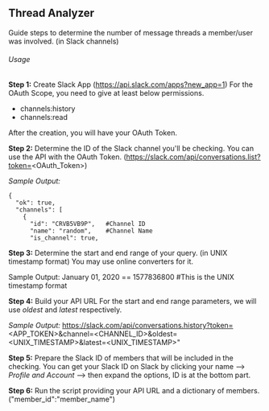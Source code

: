 ## Thread Analyzer
Guide steps to determine the number of message threads a member/user was involved. (in Slack channels)

###### Usage
**Step 1:** Create Slack App (https://api.slack.com/apps?new_app=1)
For the OAuth Scope, you need to give at least below permissions.
* channels:history
* channels:read

After the creation, you will have your OAuth Token.

**Step 2:** Determine the ID of the Slack channel you'll be checking.
You can use the API with the OAuth Token. (https://slack.com/api/conversations.list?token=<OAuth_Token>)

_Sample Output:_
```
{
  "ok": true,
  "channels": [
    {
      "id": "CRVB5VB9P",   #Channel ID
      "name": "random",    #Channel Name
      "is_channel": true,
```

**Step 3:** Determine the start and end range of your query. (in UNIX timestamp format)
You may use online converters for it.

Sample Output:
January 01, 2020 == 1577836800 #This is the UNIX timestamp format

**Step 4:** Build your API URL
For the start and end range parameters, we will use _oldest_ and _latest_ respectively.

_Sample Output:_
https://slack.com/api/conversations.history?token=<APP_TOKEN>&channel=<CHANNEL_ID>&oldest=<UNIX_TIMESTAMP>&latest=<UNIX_TIMESTAMP>"



**Step 5:** Prepare the Slack ID of members that will be included in the checking.
You can get your Slack ID on Slack by clicking your name --> _Profile and Account_ --> then expand the options, ID is at the bottom part.


**Step 6:** Run the script providing your API URL and a dictionary of members. ("member_id":"member_name")


